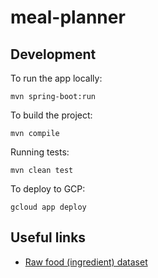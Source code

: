 # meal-planner

## Development

To run the app locally:

```
mvn spring-boot:run
```

To build the project:

```
mvn compile
```

Running tests:

```
mvn clean test
```

To deploy to GCP:

```
gcloud app deploy
```

## Useful links

* [Raw food (ingredient) dataset](https://www.ars.usda.gov/northeast-area/beltsville-md-bhnrc/beltsville-human-nutrition-research-center/food-surveys-research-group/docs/fndds-download-databases/)
